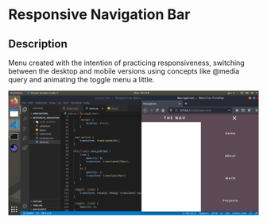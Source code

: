 <h1>Responsive Navigation Bar</h1>

## Description


Menu created with the intention of practicing responsiveness, switching between the desktop and mobile versions using concepts like @media query and animating the toggle menu a little.

<img src='https://github.com/lycan-nt/-Laboratory_of_javascript-experiences/blob/master/Responsive_Navigation/1.PNG'>
  
